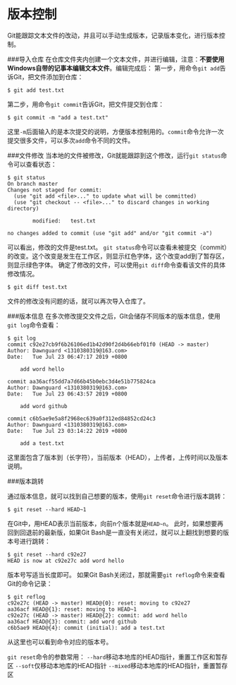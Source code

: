 版本控制
===================
Git能跟踪文本文件的改动，并且可以手动生成版本，记录版本变化，进行版本控制。

###导入仓库
在仓库文件夹内创建一个文本文件，并进行编辑，注意：**不要使用Windows自带的记事本编辑文本文件**。编辑完成后：
第一步，用命令`git add`告诉Git，把文件添加到仓库：

    $ git add test.txt

第二步，用命令`git commit`告诉Git，把文件提交到仓库：

    $ git commit -m "add a test.txt"
这里`-m`后面输入的是本次提交的说明，方便版本控制用的。`commit`命令允许一次提交很多文件，可以多次`add`命令不同的文件。

###文件修改
当本地的文件被修改，Git就能跟踪到这个修改，运行`git status`命令可以查看状态：

    $ git status
    On branch master
    Changes not staged for commit:
      (use "git add <file>..." to update what will be committed)
      (use "git checkout -- <file>..." to discard changes in working directory)
    
            modified:   test.txt
    
    no changes added to commit (use "git add" and/or "git commit -a")
可以看出，修改的文件是test.txt。
`git status`命令可以查看未被提交（commit）的改变。这个改变是发生在工作区，则显示红色字体，这个改变add到了暂存区，则显示绿色字体。
确定了修改的文件，可以使用`git diff`命令查看该文件的具体修改情况。

    $ git diff test.txt
文件的修改没有问题的话，就可以再次导入仓库了。

###版本信息
在多次修改提交文件之后，GIt会储存不同版本的版本信息，使用`git log`命令查看：

    $ git log
    commit c92e27cb9f6b26106ed1b42d90f2d4b66ebf01f0 (HEAD -> master)
    Author: Dawnguard <1310380319@163.com>
    Date:   Tue Jul 23 06:47:17 2019 +0800
    
        add word hello
    
    commit aa36acf55dd7a7d66b45b0ebc3d4e51b775824ca
    Author: Dawnguard <1310380319@163.com>
    Date:   Tue Jul 23 06:43:57 2019 +0800
    
        add word github
    
    commit c6b5ae9e5a8f2968ec639a0f312ed84852cd24c3
    Author: Dawnguard <1310380319@163.com>
    Date:   Tue Jul 23 03:14:22 2019 +0800
    
        add a test.txt
这里面包含了版本到（长字符），当前版本（HEAD），上传者，上传时间以及版本说明。

###版本跳转

通过版本信息，就可以找到自己想要的版本，使用`git reset`命令进行版本跳转：

    $ git reset --hard HEAD~1
在Git中，用HEAD表示当前版本，向前n个版本就是`HEAD~n`。
此时，如果想要再回到回退前的最新版，如果Git Bash是一直没有关闭过，就可以上翻找到想要的版本号进行跳转：

    $ git reset --hard c92e27
    HEAD is now at c92e27c add word hello
版本号写适当长度即可。
如果Git Bash关闭过，那就需要`git reflog`命令来查看Git的命令记录：

    $ git reflog
    c92e27c (HEAD -> master) HEAD@{0}: reset: moving to c92e27
    aa36acf HEAD@{1}: reset: moving to HEAD~1
    c92e27c (HEAD -> master) HEAD@{2}: commit: add word hello
    aa36acf HEAD@{3}: commit: add word github
    c6b5ae9 HEAD@{4}: commit (initial): add a test.txt
从这里也可以看到命令对应的版本号。

`git reset`命令的参数常用：
`--hard`移动本地库的HEAD指针，重置工作区和暂存区
`--soft`仅移动本地库的HEAD指针
`--mixed`移动本地库的HEAD指针，重置暂存区


